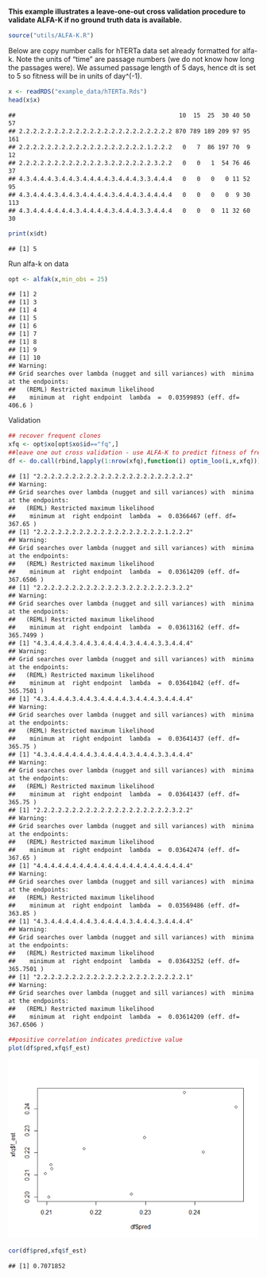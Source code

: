 **This example illustrates a leave-one-out cross validation procedure to
validate ALFA-K if no ground truth data is available.**

``` r
source("utils/ALFA-K.R")
```

Below are copy number calls for hTERTa data set already formatted for
alfa-k. Note the units of “time” are passage numbers (we do not know how
long the passages were). We assumed passage length of 5 days, hence dt
is set to 5 so fitness will be in units of day^(-1).

``` r
x <- readRDS("example_data/hTERTa.Rds")
head(x$x)
```

    ##                                              10  15  25  30 40 50  57
    ## 2.2.2.2.2.2.2.2.2.2.2.2.2.2.2.2.2.2.2.2.2.2 870 789 189 209 97 95 161
    ## 2.2.2.2.2.2.2.2.2.2.2.2.2.2.2.2.2.2.1.2.2.2   0   7  86 197 70  9  12
    ## 2.2.2.2.2.2.2.2.2.2.2.2.3.2.2.2.2.2.2.3.2.2   0   0   1  54 76 46  37
    ## 4.3.4.4.4.3.4.4.3.4.4.4.4.3.4.4.4.3.3.4.4.4   0   0   0   0 11 52  95
    ## 4.3.4.4.4.3.4.4.3.4.4.4.4.3.4.4.4.3.4.4.4.4   0   0   0   0  9 30 113
    ## 4.3.4.4.4.4.4.4.3.4.4.4.4.3.4.4.4.3.3.4.4.4   0   0   0  11 32 60  30

``` r
print(x$dt)
```

    ## [1] 5

Run alfa-k on data

``` r
opt <- alfak(x,min_obs = 25)
```

    ## [1] 2
    ## [1] 3
    ## [1] 4
    ## [1] 5
    ## [1] 6
    ## [1] 7
    ## [1] 8
    ## [1] 9
    ## [1] 10
    ## Warning: 
    ## Grid searches over lambda (nugget and sill variances) with  minima at the endpoints: 
    ##   (REML) Restricted maximum likelihood 
    ##    minimum at  right endpoint  lambda  =  0.03599893 (eff. df= 406.6 )

Validation

``` r
## recover frequent clones
xfq <- opt$xo[opt$xo$id=="fq",]
##leave one out cross validation - use ALFA-K to predict fitness of frequent clones left out of the training data.
df <- do.call(rbind,lapply(1:nrow(xfq),function(i) optim_loo(i,x,xfq)))
```

    ## [1] "2.2.2.2.2.2.2.2.2.2.2.2.2.2.2.2.2.2.2.2.2.2"
    ## Warning: 
    ## Grid searches over lambda (nugget and sill variances) with  minima at the endpoints: 
    ##   (REML) Restricted maximum likelihood 
    ##    minimum at  right endpoint  lambda  =  0.0366467 (eff. df= 367.65 )
    ## [1] "2.2.2.2.2.2.2.2.2.2.2.2.2.2.2.2.2.2.1.2.2.2"
    ## Warning: 
    ## Grid searches over lambda (nugget and sill variances) with  minima at the endpoints: 
    ##   (REML) Restricted maximum likelihood 
    ##    minimum at  right endpoint  lambda  =  0.03614209 (eff. df= 367.6506 )
    ## [1] "2.2.2.2.2.2.2.2.2.2.2.2.3.2.2.2.2.2.2.3.2.2"
    ## Warning: 
    ## Grid searches over lambda (nugget and sill variances) with  minima at the endpoints: 
    ##   (REML) Restricted maximum likelihood 
    ##    minimum at  right endpoint  lambda  =  0.03613162 (eff. df= 365.7499 )
    ## [1] "4.3.4.4.4.3.4.4.3.4.4.4.4.3.4.4.4.3.3.4.4.4"
    ## Warning: 
    ## Grid searches over lambda (nugget and sill variances) with  minima at the endpoints: 
    ##   (REML) Restricted maximum likelihood 
    ##    minimum at  right endpoint  lambda  =  0.03641042 (eff. df= 365.7501 )
    ## [1] "4.3.4.4.4.3.4.4.3.4.4.4.4.3.4.4.4.3.4.4.4.4"
    ## Warning: 
    ## Grid searches over lambda (nugget and sill variances) with  minima at the endpoints: 
    ##   (REML) Restricted maximum likelihood 
    ##    minimum at  right endpoint  lambda  =  0.03641437 (eff. df= 365.75 )
    ## [1] "4.3.4.4.4.4.4.4.3.4.4.4.4.3.4.4.4.3.3.4.4.4"
    ## Warning: 
    ## Grid searches over lambda (nugget and sill variances) with  minima at the endpoints: 
    ##   (REML) Restricted maximum likelihood 
    ##    minimum at  right endpoint  lambda  =  0.03641437 (eff. df= 365.75 )
    ## [1] "2.2.2.2.2.2.2.2.2.2.2.2.2.2.2.2.2.2.2.3.2.2"
    ## Warning: 
    ## Grid searches over lambda (nugget and sill variances) with  minima at the endpoints: 
    ##   (REML) Restricted maximum likelihood 
    ##    minimum at  right endpoint  lambda  =  0.03642474 (eff. df= 367.65 )
    ## [1] "4.4.4.4.4.4.4.4.4.4.4.4.4.4.4.4.4.4.4.4.4.4"
    ## Warning: 
    ## Grid searches over lambda (nugget and sill variances) with  minima at the endpoints: 
    ##   (REML) Restricted maximum likelihood 
    ##    minimum at  right endpoint  lambda  =  0.03569486 (eff. df= 363.85 )
    ## [1] "4.3.4.4.4.4.4.4.3.4.4.4.4.3.4.4.4.3.4.4.4.4"
    ## Warning: 
    ## Grid searches over lambda (nugget and sill variances) with  minima at the endpoints: 
    ##   (REML) Restricted maximum likelihood 
    ##    minimum at  right endpoint  lambda  =  0.03643252 (eff. df= 365.7501 )
    ## [1] "2.2.2.2.2.2.2.2.2.2.2.2.2.2.2.2.2.2.2.2.2.1"
    ## Warning: 
    ## Grid searches over lambda (nugget and sill variances) with  minima at the endpoints: 
    ##   (REML) Restricted maximum likelihood 
    ##    minimum at  right endpoint  lambda  =  0.03614209 (eff. df= 367.6506 )

``` r
##positive correlation indicates predictive value
plot(df$pred,xfq$f_est)
```

![](README_files/figure-markdown_github/unnamed-chunk-4-1.png)

``` r
cor(df$pred,xfq$f_est)
```

    ## [1] 0.7071852
